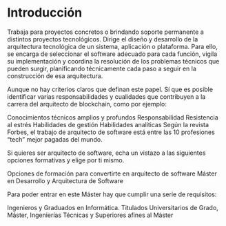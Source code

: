 # Introducción

Trabaja para proyectos concretos o brindando soporte permanente a distintos proyectos tecnológicos. Dirige el diseño y desarrollo de la arquitectura tecnológica de un sistema, aplicación o plataforma. Para ello, se encarga de seleccionar el software adecuado para cada función, vigila su implementación y coordina la resolución de los problemas técnicos que pueden surgir, planificando técnicamente cada paso a seguir en la construcción de esa arquitectura.

Aunque no hay criterios claros que definan este papel. Sí que es posible identificar varias responsabilidades y cualidades que contribuyen a la carrera del arquitecto de blockchain, como por ejemplo:

Conocimientos técnicos amplios y profundos 
Responsabilidad 
Resistencia al estrés 
Habilidades de gestión
Habilidades analíticas 
Según la revista Forbes, el trabajo de arquitecto de software está entre las 10 profesiones “tech” mejor pagadas del mundo.

Si quieres ser arquitecto de software, echa un vistazo a las siguientes opciones formativas y elige por ti mismo.

Opciones de formación para convertirte en arquitecto de software
Máster en Desarrollo y Arquitectura de Software

Para poder entrar en este Máster hay que cumplir una serie de requisitos:

Ingenieros y Graduados en Informática.
Titulados Universitarios de Grado, Máster, Ingenierías Técnicas y Superiores afines al Máster
 
 
 
